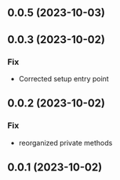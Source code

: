 ## 0.0.5 (2023-10-03)

## 0.0.3 (2023-10-02)

### Fix

-  Corrected setup entry point

## 0.0.2 (2023-10-02)

### Fix

- reorganized private methods

## 0.0.1 (2023-10-02)
